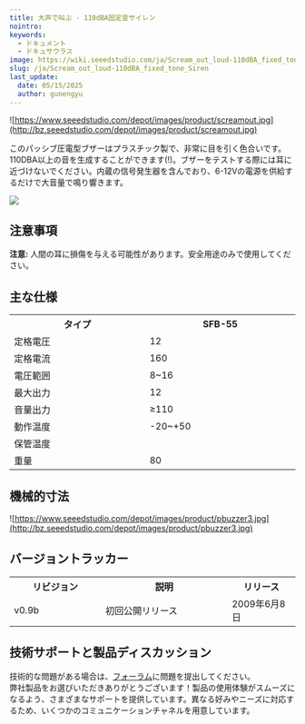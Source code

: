 ```yaml
---
title: 大声で叫ぶ - 110dBA固定音サイレン
nointro:
keywords:
  - ドキュメント
  - ドキュサウラス
image: https://wiki.seeedstudio.com/ja/Scream_out_loud-110dBA_fixed_tone_Siren/
slug: /ja/Scream_out_loud-110dBA_fixed_tone_Siren
last_update:
  date: 05/15/2025
  author: gunengyu
---
```



![https://www.seeedstudio.com/depot/images/product/screamout.jpg](http://bz.seeedstudio.com/depot/images/product/screamout.jpg)

このパッシブ圧電型ブザーはプラスチック製で、非常に目を引く色合いです。110DBA以上の音を生成することができます(!)。ブザーをテストする際には耳に近づけないでください。内蔵の信号発生器を含んでおり、6-12Vの電源を供給するだけで大音量で鳴り響きます。

[![](https://files.seeedstudio.com/wiki/Seeed-WiKi/docs/images/300px-Get_One_Now_Banner-ragular.png)](https://www.seeedstudio.com/scream-out-loud-110dBA-fixed-tone-Siren-p-301.html)

## 注意事項

**注意:** 人間の耳に損傷を与える可能性があります。安全用途のみで使用してください。

## 主な仕様

<table>
<tr>
<th> タイプ </th>
<th> SFB-55 </th>
</tr>
<tr>
<td width="400px"> 定格電圧 </td>
<td width="400px"> 12 </td>
</tr>
<tr>
<td> 定格電流 </td>
<td> 160 </td>
</tr>
<tr>
<td> 電圧範囲 </td>
<td> 8~16 </td>
</tr>
<tr>
<td> 最大出力 </td>
<td> 12 </td>
</tr>
<tr>
<td> 音量出力 </td>
<td> ≥110 </td>
</tr>
<tr>
<td> 動作温度 </td>
<td> -20~+50 </td>
</tr>
<tr>
<td> 保管温度 </td>
</tr>
<tr>
<td> 重量 </td>
<td> 80 </td>
</tr>
</table>

## 機械的寸法

![https://www.seeedstudio.com/depot/images/product/pbuzzer3.jpg](http://bz.seeedstudio.com/depot/images/product/pbuzzer3.jpg)

## バージョントラッカー

<table>
<tr>
<th> リビジョン </th>
<th> 説明 </th>
<th> リリース </th>
</tr>
<tr>
<td width="300px"> v0.9b </td>
<td width="500px"> 初回公開リリース </td>
<td width="200px"> 2009年6月8日 </td>
</tr>
</table>

## 技術サポートと製品ディスカッション
技術的な問題がある場合は、[フォーラム](http://forum.seeedstudio.com/)に問題を提出してください。  
弊社製品をお選びいただきありがとうございます！製品の使用体験がスムーズになるよう、さまざまなサポートを提供しています。異なる好みやニーズに対応するため、いくつかのコミュニケーションチャネルを用意しています。

<div class="button_tech_support_container">
<a href="https://forum.seeedstudio.com/" class="button_forum"></a> 
<a href="https://www.seeedstudio.com/contacts" class="button_email"></a>
</div>

<div class="button_tech_support_container">
<a href="https://discord.gg/eWkprNDMU7" class="button_discord"></a> 
<a href="https://github.com/Seeed-Studio/wiki-documents/discussions/69" class="button_discussion"></a>
</div>